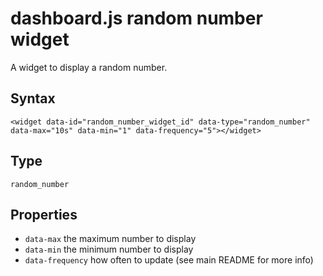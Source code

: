 dashboard.js random number widget
============

A widget to display a random number.

## Syntax
    <widget data-id="random_number_widget_id" data-type="random_number" data-max="10s" data-min="1" data-frequency="5"></widget>

## Type
`random_number`

## Properties

 - `data-max` the maximum number to display
 - `data-min` the minimum number to display
 - `data-frequency` how often to update (see main README for more info)

